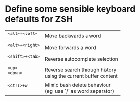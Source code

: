 # Define some sensible keyboard defaults for ZSH

<table>
    <tr>
        <td>
            <code>&lt;alt>+&lt;left>
        <td>Move backwards a word
    <tr>
        <td>
            <code>&lt;alt>+&lt;right>
        <td>Move forwards a word
    <tr>
        <td><code>&lt;shift>+&lt;tab>
        <td>Reverse autocomplete selection
    <tr>
        <td><code>&lt;up></code><br><code>&lt;down>
        <td>Reverse search through history<br>
        using the current buffer content
    <tr>
        <td><code>&lt;ctrl>+w
        <td>Mimic bash delete behaviour<br>(eg. use `/` as word separator)
</table>
